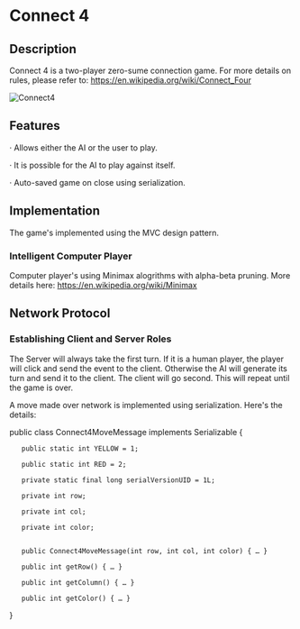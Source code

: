 # Connect 4

## Description
Connect 4 is a two-player zero-sume connection game. For more details on rules, please refer to: https://en.wikipedia.org/wiki/Connect_Four

![Connect4](https://imgur.com/MibgAOA)

## Features
· Allows either the AI or the user to play.

· It is possible for the AI to play against itself.

· Auto-saved game on close using serialization.


## Implementation
The game's implemented using the MVC design pattern.

### Intelligent Computer Player
Computer player's using Minimax alogrithms with alpha-beta pruning. More details here: https://en.wikipedia.org/wiki/Minimax 

## Network Protocol
### Establishing Client and Server Roles
The Server will always take the first turn. If it is a human player, the player will click and send the event to the client. Otherwise the AI will generate its turn and send it to the client. The client will go second. This will repeat until the game is over.

A move made over network is implemented using serialization. Here's the details:

public class Connect4MoveMessage implements Serializable {

       public static int YELLOW = 1;

       public static int RED = 2;

       private static final long serialVersionUID = 1L;

       private int row;

       private int col;

       private int color;


       public Connect4MoveMessage(int row, int col, int color) { … }
      
       public int getRow() { … }

       public int getColumn() { … }

       public int getColor() { … }

}





 

 
